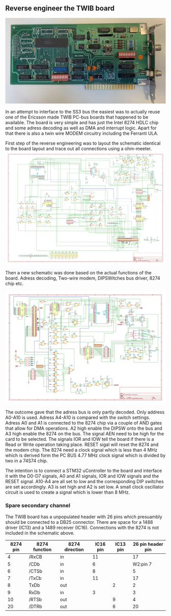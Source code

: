 ## Reverse engineer the TWIB board

![TWIB board](https://github.com/MattisLind/alfaskop_emu/raw/master/pics/TWIB_ComponentSide.jpg)

In an attempt to interface to the SS3 bus the easiest was to actually reuse one of the Ericsson made TWIB PC-bus boards that happened to be available. The board is very simple and has just the Intel 8274 HDLC chip and some adress decoding as well as DMA and interrupt logic. Apart for that there is also a twin wire MODEM circuitry including the Ferranti ULA.

First step of the reverse engineering was to layout the schematic identical to the board layout and trace out all connections using a ohm-meeter.
![Step 1](https://github.com/MattisLind/alfaskop_emu/raw/master/pics/TWIB_reverse_engineer_step1.png)

Then a new schematic was done based on the actual functions of the board. Adress decoding, Two-wire modem, DIPSWitches bus driver, 8274 chip etc.

![Step 2](https://github.com/MattisLind/alfaskop_emu/raw/master/pics/TWIB_reverse_engineer_tidyup.png)


The outcome gave that the adress bus is only partly decoded. Only address A0-A10 is used. Adress A4-A10 is compared with the switch settings. Adress A0 and A1 is connected to the 8274 chip via a couple of AND gates that allow for DMA operations. A2 high enable the DIPSW onto the bus and A3 high enable the 8274 on the bus. The signal AEN need to be high for the card to be selected. The signals IOR and IOW tell the board if there is a Read or Write operation taking place. RESET sigal will reset the 8274 and the modem chip.  The 8274 need a clock signal which is less than 4 MHz which is derived form the PC BUS 4.77 MHz clock signal which is divided by two in a 74S74 chip.

The intention is to connect a STM32 uController to the board and interface it with the D0-D7 signals, A0 and A1 signals, IOR and IOW signals and the RESET signal. A10-A4 are all set to low and the corresponding DIP switches are set accordingly. A3 is set high and A2 is set low. A small clock oscillator circuit is used to create a signal which is lower than 8 MHz.


### Spare secondary channel

The TWIB board has a unpopulated header with 26 pins which presuambly should be connected to a DB25 connector. There are space for a 1488 driver  (IC13) and a 1489 receiver (IC16). Connections with the 8274 is not included in the schematic above.

| 8274 pin    |  8274 function         | 8274 direction | IC16 pin|  IC13 pin | 26 pin header pin |
|-------------|------------------------|--------|------------------|---------------------|--------|
|     4       |  /RxCB               | in    |        11         |                   |  17 |
|     5       |  /CDb               | in    |        6         |                   |  W2:pin 7 |
|     6       |  /CTSb               | in    |        8         |                   |  5 |
|     7       |  /TxCb               | in    |        11         |                   | 17 |
|     8       |  TxDb               | out    |                 |        2           |  2|
|     9       |  RxDb               | in    |        3         |                   | 3 |
|     10       |  /RTSb               | out    |                 |        9           | 4 |
|     20       |  /DTRb               | out    |                 |        6           | 20 |
